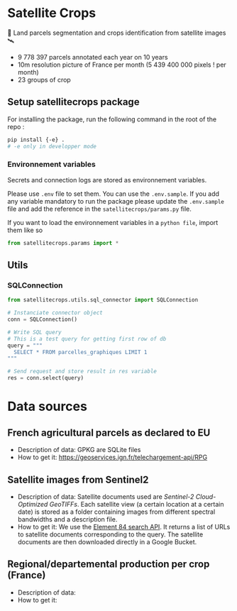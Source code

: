 # Satellite Crops

🌱 Land parcels segmentation and crops identification from satellite images 🛰️


- 9 778 397 parcels annotated each year on 10 years
- 10m resolution picture of France per month (5 439 400 000 pixels ! per month)
- 23 groups of crop

## Setup satellitecrops package
For installing the package, run the following command in the root of the repo :
```bash
pip install {-e} .
# -e only in developper mode
```

### Environnement variables
Secrets and connection logs are stored as environnement variables.

Please use `.env` file to set them. You can use the `.env.sample`. If you add any variable mandatory to run the package please update the `.env.sample` file and add the reference in the `satellitecrops/params.py` file.

If you want to load the environnement variables in a `python file`, import them like so
```python
from satellitecrops.params import *
```


## Utils
### SQLConnection

```python
from satellitecrops.utils.sql_connector import SQLConnection

# Instanciate connector object
conn = SQLConnection()

# Write SQL query
# This is a test query for getting first row of db
query = """
  SELECT * FROM parcelles_graphiques LIMIT 1
"""

# Send request and store result in res variable
res = conn.select(query)

```


# Data sources
## French agricultural parcels as declared to EU 
- Description of data:
GPKG are SQLite files
- How to get it:
https://geoservices.ign.fr/telechargement-api/RPG

## Satellite images from Sentinel2 
- Description of data: Satellite documents used are *Sentinel-2 Cloud-Optimized GeoTIFFs*. Each satellite view (a certain location at a certain date) is stored as a folder containing images from different spectral bandwidths and a description file.
- How to get it: We use the [Element 84 search API](https://earth-search.aws.element84.com/v1/search). It returns a list of URLs to satellite documents corresponding to the query. The satellite documents are then downloaded directly in a Google Bucket. 
  
## Regional/departemental production per crop (France)
- Description of data:
- How to get it:
